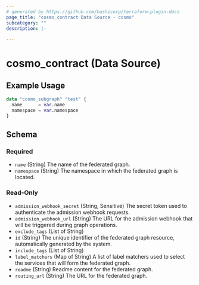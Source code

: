 ```yaml
---
# generated by https://github.com/hashicorp/terraform-plugin-docs
page_title: "cosmo_contract Data Source - cosmo"
subcategory: ""
description: |-
  
---
```


# cosmo_contract (Data Source)



## Example Usage

```terraform
data "cosmo_subgraph" "test" {
  name      = var.name
  namespace = var.namespace
}
```

<!-- schema generated by tfplugindocs -->
## Schema

### Required

- `name` (String) The name of the federated graph.
- `namespace` (String) The namespace in which the federated graph is located.

### Read-Only

- `admission_webhook_secret` (String, Sensitive) The secret token used to authenticate the admission webhook requests.
- `admission_webhook_url` (String) The URL for the admission webhook that will be triggered during graph operations.
- `exclude_tags` (List of String)
- `id` (String) The unique identifier of the federated graph resource, automatically generated by the system.
- `include_tags` (List of String)
- `label_matchers` (Map of String) A list of label matchers used to select the services that will form the federated graph.
- `readme` (String) Readme content for the federated graph.
- `routing_url` (String) The URL for the federated graph.
